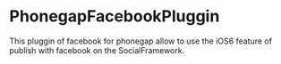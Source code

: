 PhonegapFacebookPluggin
=======================

This pluggin of facebook for phonegap allow to use the iOS6 feature of publish with facebook on the SocialFramework.
